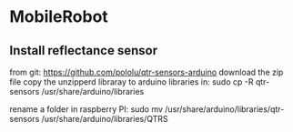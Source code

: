 # MobileRobot

## Install reflectance sensor


from git: https://github.com/pololu/qtr-sensors-arduino
download the zip file
copy the unzipperd libraray to arduino libraries in:
sudo cp -R qtr-sensors  /usr/share/arduino/libraries

rename a folder in raspberry PI:
sudo mv  /usr/share/arduino/libraries/qtr-sensors /usr/share/arduino/libraries/QTRS
